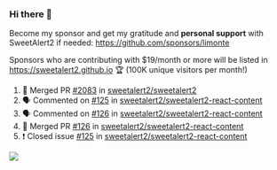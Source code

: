 ### Hi there 👋

Become my sponsor and get my gratitude and **personal support** with SweetAlert2 if needed: https://github.com/sponsors/limonte

Sponsors who are contributing with $19/month or more will be listed in https://sweetalert2.github.io 🏆 (100K unique visitors per month!)

<!--START_SECTION:activity-->
1. 🎉 Merged PR [#2083](https://github.com/sweetalert2/sweetalert2/pull/2083) in [sweetalert2/sweetalert2](https://github.com/sweetalert2/sweetalert2)
2. 🗣 Commented on [#125](https://github.com/sweetalert2/sweetalert2-react-content/issues/125) in [sweetalert2/sweetalert2-react-content](https://github.com/sweetalert2/sweetalert2-react-content)
3. 🗣 Commented on [#126](https://github.com/sweetalert2/sweetalert2-react-content/issues/126) in [sweetalert2/sweetalert2-react-content](https://github.com/sweetalert2/sweetalert2-react-content)
4. 🎉 Merged PR [#126](https://github.com/sweetalert2/sweetalert2-react-content/pull/126) in [sweetalert2/sweetalert2-react-content](https://github.com/sweetalert2/sweetalert2-react-content)
5. ❗️ Closed issue [#125](https://github.com/sweetalert2/sweetalert2-react-content/issues/125) in [sweetalert2/sweetalert2-react-content](https://github.com/sweetalert2/sweetalert2-react-content)
<!--END_SECTION:activity-->

![](https://github-readme-stats.vercel.app/api?username=limonte&theme=vue&show_icons=true)
